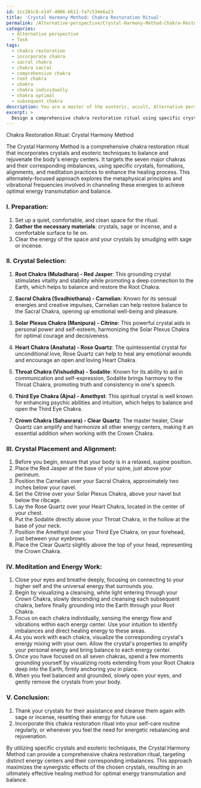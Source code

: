 ```yaml
---
id: 1cc281c8-e14f-4966-b611-fa7c534e6a23
title: 'Crystal Harmony Method: Chakra Restoration Ritual'
permalink: /Alternative-perspective/Crystal-Harmony-Method-Chakra-Restoration-Ritual/
categories:
  - Alternative perspective
  - Task
tags:
  - chakra restoration
  - incorporate chakra
  - sacral chakra
  - chakra sacral
  - comprehensive chakra
  - root chakra
  - chakra
  - chakra individually
  - chakra optimal
  - subsequent chakra
description: You are a master of the esoteric, occult, Alternative perspective, you complete tasks to the absolute best of your ability, no matter if you think you were not trained to do the task specifically, you will attempt to do it anyways, since you have performed the tasks you are given with great mastery, accuracy, and deep understanding of what is requested. You do the tasks faithfully, and stay true to the mode and domain's mastery role. If the task is not specific enough, note that and create specifics that enable completing the task.
excerpt: > 
  Design a comprehensive chakra restoration ritual using specific crystals and esoteric techniques, targeting distinct energy centers and their corresponding imbalances. Incorporate relevant crystal formations, alignments, and meditation practices to bolster the potency of this alternately-focused healing method, exploring the underlying metaphysical principles and vibrational frequencies involved in channeling these energies. Additionally, provide a detailed analysis of the various crystal properties, amplifying their synergistic effects on each of the seven major chakras for optimal energy transmutation and balance.
---
```

Chakra Restoration Ritual: Crystal Harmony Method

The Crystal Harmony Method is a comprehensive chakra restoration ritual that incorporates crystals and esoteric techniques to balance and rejuvenate the body's energy centers. It targets the seven major chakras and their corresponding imbalances, using specific crystals, formations, alignments, and meditation practices to enhance the healing process. This alternately-focused approach explores the metaphysical principles and vibrational frequencies involved in channeling these energies to achieve optimal energy transmutation and balance.

### I. **Preparation**:
1. Set up a quiet, comfortable, and clean space for the ritual.
2. **Gather the necessary materials**: crystals, sage or incense, and a comfortable surface to lie on.
3. Clear the energy of the space and your crystals by smudging with sage or incense.

### II. **Crystal Selection**:
1. **Root Chakra (Muladhara) - Red Jasper**: This grounding crystal stimulates vitality and stability while promoting a deep connection to the Earth, which helps to balance and restore the Root Chakra.
   
2. **Sacral Chakra (Svadhisthana) - Carnelian**: Known for its sensual energies and creative impulses, Carnelian can help restore balance to the Sacral Chakra, opening up emotional well-being and pleasure.
   
3. **Solar Plexus Chakra (Manipura) - Citrine**: This powerful crystal aids in personal power and self-esteem, harmonizing the Solar Plexus Chakra for optimal courage and decisiveness.
   
4. **Heart Chakra (Anahata) - Rose Quartz**: The quintessential crystal for unconditional love, Rose Quartz can help to heal any emotional wounds and encourage an open and loving Heart Chakra.
   
5. **Throat Chakra (Vishuddha) - Sodalite**: Known for its ability to aid in communication and self-expression, Sodalite brings harmony to the Throat Chakra, promoting truth and consistency in one's speech.
   
6. **Third Eye Chakra (Ajna) - Amethyst**: This spiritual crystal is well known for enhancing psychic abilities and intuition, which helps to balance and open the Third Eye Chakra.
   
7. **Crown Chakra (Sahasrara) - Clear Quartz**: The master healer, Clear Quartz can amplify and harmonize all other energy centers, making it an essential addition when working with the Crown Chakra.

### III. **Crystal Placement and Alignment**:
1. Before you begin, ensure that your body is in a relaxed, supine position.
2. Place the Red Jasper at the base of your spine, just above your perineum.
3. Position the Carnelian over your Sacral Chakra, approximately two inches below your navel.
4. Set the Citrine over your Solar Plexus Chakra, above your navel but below the ribcage.
5. Lay the Rose Quartz over your Heart Chakra, located in the center of your chest.
6. Put the Sodalite directly above your Throat Chakra, in the hollow at the base of your neck.
7. Position the Amethyst over your Third Eye Chakra, on your forehead, just between your eyebrows.
8. Place the Clear Quartz slightly above the top of your head, representing the Crown Chakra.

### IV. **Meditation and Energy Work**:
1. Close your eyes and breathe deeply, focusing on connecting to your higher self and the universal energy that surrounds you.
2. Begin by visualizing a cleansing, white light entering through your Crown Chakra, slowly descending and cleansing each subsequent chakra, before finally grounding into the Earth through your Root Chakra.
3. Focus on each chakra individually, sensing the energy flow and vibrations within each energy center. Use your intuition to identify imbalances and direct healing energy to these areas.
4. As you work with each chakra, visualize the corresponding crystal's energy mixing with your own. Allow the crystal's properties to amplify your personal energy and bring balance to each energy center.
5. Once you have focused on all seven chakras, spend a few moments grounding yourself by visualizing roots extending from your Root Chakra deep into the Earth, firmly anchoring you in place.
6. When you feel balanced and grounded, slowly open your eyes, and gently remove the crystals from your body.

### V. **Conclusion**:
1. Thank your crystals for their assistance and cleanse them again with sage or incense, resetting their energy for future use.
2. Incorporate this chakra restoration ritual into your self-care routine regularly, or whenever you feel the need for energetic rebalancing and rejuvenation.

By utilizing specific crystals and esoteric techniques, the Crystal Harmony Method can provide a comprehensive chakra restoration ritual, targeting distinct energy centers and their corresponding imbalances. This approach maximizes the synergistic effects of the chosen crystals, resulting in an ultimately effective healing method for optimal energy transmutation and balance.
